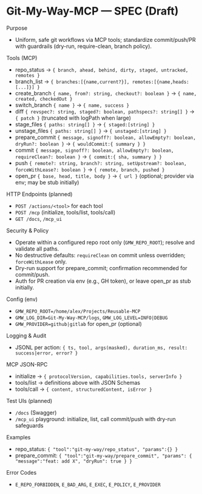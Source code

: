 # Git-My-Way-MCP — SPEC (Draft)

Purpose
- Uniform, safe git workflows via MCP tools; standardize commit/push/PR with guardrails (dry-run, require-clean, branch policy).

Tools (MCP)
- repo_status → `{ branch, ahead, behind, dirty, staged, untracked, remotes }`
- branch_list → `{ branches:[{name,current?}], remotes:[{name,heads:[...]}] }`
- create_branch `{ name, from?: string, checkout?: boolean }` → `{ name, created, checkedOut }`
- switch_branch `{ name }` → `{ name, success }`
- diff `{ revspec?: string, staged?: boolean, pathspecs?: string[] }` → `{ patch }` (truncated with logPath when large)
- stage_files `{ paths: string[] }` → `{ staged:[string] }`
- unstage_files `{ paths: string[] }` → `{ unstaged:[string] }`
- prepare_commit `{ message, signoff?: boolean, allowEmpty?: boolean, dryRun?: boolean }` → `{ wouldCommit:{ summary } }`
- commit `{ message, signoff?: boolean, allowEmpty?: boolean, requireClean?: boolean }` → `{ commit:{ sha, summary } }`
- push `{ remote?: string, branch?: string, setUpstream?: boolean, forceWithLease?: boolean }` → `{ remote, branch, pushed }`
- open_pr `{ base, head, title, body }` → `{ url }` (optional; provider via env; may be stub initially)

HTTP Endpoints (planned)
- `POST /actions/<tool>` for each tool
- `POST /mcp` (initialize, tools/list, tools/call)
- `GET /docs`, `/mcp_ui`

Security & Policy
- Operate within a configured repo root only (`GMW_REPO_ROOT`); resolve and validate all paths.
- No destructive defaults: `requireClean` on commit unless overridden; `forceWithLease` only.
- Dry-run support for prepare_commit; confirmation recommended for commit/push.
- Auth for PR creation via env (e.g., GH token), or leave open_pr as stub initially.

Config (env)
- `GMW_REPO_ROOT=/home/alex/Projects/Reusable-MCP`
- `GMW_LOG_DIR=Git-My-Way-MCP/logs`, `GMW_LOG_LEVEL=INFO|DEBUG`
- `GMW_PROVIDER=github|gitlab` for open_pr (optional)

Logging & Audit
- JSONL per action: `{ ts, tool, args(masked), duration_ms, result: success|error, error? }`

MCP JSON-RPC
- initialize → `{ protocolVersion, capabilities.tools, serverInfo }`
- tools/list → definitions above with JSON Schemas
- tools/call → `{ content, structuredContent, isError }`

Test UIs (planned)
- `/docs` (Swagger)
- `/mcp_ui` playground: initialize, list, call commit/push with dry-run safeguards

Examples
- repo_status: `{ "tool":"git-my-way/repo_status", "params":{} }`
- prepare_commit: `{ "tool":"git-my-way/prepare_commit", "params": { "message":"feat: add X", "dryRun": true } }`

Error Codes
- `E_REPO_FORBIDDEN`, `E_BAD_ARG`, `E_EXEC`, `E_POLICY`, `E_PROVIDER`

